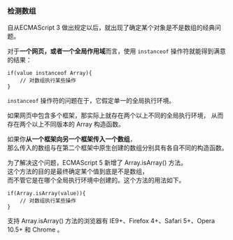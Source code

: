 ### 检测数组

自从ECMAScript 3 做出规定以后，就出现了确定某个对象是不是数组的经典问题。  

对于**一个网页，或者一个全局作用域**而言，使用 `instanceof` 操作符就能得到满意的结果：
     
	if(value instanceof Array){
    	// 对数组执行某些操作
    }
     
`instanceof` 操作符的问题在于，它假定单一的全局执行环境。  

如果网页中包含<red>多个框架</red>，那实际上就<red>存在两个以上不同的全局执行环境</red>，
从而存在<red>两个以上不同版本的 Array 构造函数</red>。

如果你**从一个框架向另一个框架传入一个数组**，  
那么传入的数组与在第二个框架中原生创建的数组分别具有各自不同的构造函数。  

为了解决这个问题，ECMAScript 5 新增了 Array.isArray() 方法。  
这个方法的目的是最终确定某个值到底是不是数组，  
而不管它是在哪个全局执行环境中创建的。这个方法的用法如下。

	if(Array.isArray(value)){
    	// 对数组执行某些操作
    }

支持 Array.isArray() 方法的浏览器有 IE9+、Firefox 4+、Safari 5+、Opera 10.5+ 和 Chrome 。


